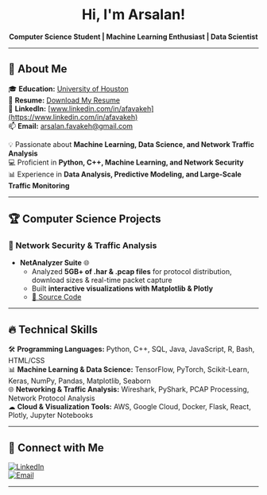 <h1 align="center">Hi, I'm Arsalan! </h1>

<p align="center">
  <b>Computer Science Student | Machine Learning Enthusiast | Data Scientist</b>
</p>

---

## 📌 About Me  

🎓 **Education:** [University of Houston](https://www.uh.edu/nsm/computer-science/)  
📂 **Resume:** [Download My Resume]([file:///C:/Users/arsal/Documents/RESUME_5.pdf](https://github.com/afavakeh/afavakeh22/blob/main/RESUME_5.pdf))  
🔗 **LinkedIn:** [www.linkedin.com/in/afavakeh](https://www.linkedin.com/in/afavakeh)  
📫 **Email:** arsalan.favakeh@gmail.com  

💡 Passionate about **Machine Learning, Data Science, and Network Traffic Analysis**  
💻 Proficient in **Python, C++, Machine Learning, and Network Security**  
📊 Experience in **Data Analysis, Predictive Modeling, and Large-Scale Traffic Monitoring**  

---

## 🏆 **Computer Science Projects**  
  

### 🔹 Network Security & Traffic Analysis  
- **NetAnalyzer Suite** 🌐  
  - Analyzed **5GB+ of .har & .pcap files** for protocol distribution, download sizes & real-time packet capture  
  - Built **interactive visualizations with Matplotlib & Plotly**  
  - [🔗 Source Code](https://github.com/your-github/net-analyzer-suite)  



---

## 🔥 **Technical Skills**  

🛠 **Programming Languages:** Python, C++, SQL, Java, JavaScript, R, Bash, HTML/CSS  
📊 **Machine Learning & Data Science:** TensorFlow, PyTorch, Scikit-Learn, Keras, NumPy, Pandas, Matplotlib, Seaborn  
🌐 **Networking & Traffic Analysis:** Wireshark, PyShark, PCAP Processing, Network Protocol Analysis  
☁ **Cloud & Visualization Tools:** AWS, Google Cloud, Docker, Flask, React, Plotly, Jupyter Notebooks  

---


## 🤝 **Connect with Me**  

[![LinkedIn](https://img.shields.io/badge/-LinkedIn-blue?style=flat-square&logo=linkedin)](https://www.linkedin.com/in/afavakeh)  
[![Email](https://img.shields.io/badge/-Email-red?style=flat-square&logo=gmail)](mailto:arsalan.favakeh@gmail.com)  

---


